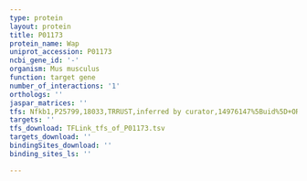 ```yaml
---
type: protein
layout: protein
title: P01173
protein_name: Wap
uniprot_accession: P01173
ncbi_gene_id: '-'
organism: Mus musculus
function: target gene
number_of_interactions: '1'
orthologs: ''
jaspar_matrices: ''
tfs: Nfkb1,P25799,18033,TRRUST,inferred by curator,14976147%5Buid%5D+OR+29087512%5Buid%5D,Yes
targets: ''
tfs_download: TFLink_tfs_of_P01173.tsv
targets_download: ''
bindingSites_download: ''
binding_sites_ls: ''

---
```

